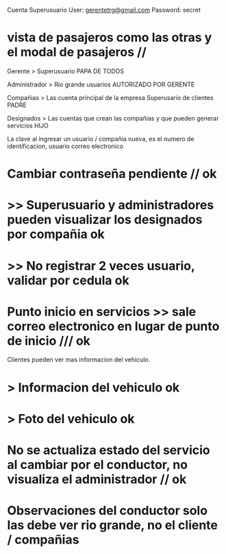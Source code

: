 Cuenta Superusuario
User: gerentetrg@gmail.com
Password: secret

# vista de pasajeros como las otras  y el modal de pasajeros //

Gerente > Superusuario PAPA DE TODOS

Administrador > Rio grande usuarios AUTORIZADO POR GERENTE

Compañias > Las cuenta principal de la empresa Superusario de clientes PADRE

Designados > Las cuentas que crean las compañias y que pueden generar servicios HIJO

La clave al ingresar un usuario / compañia nueva, es el numero de identificacion, usuario correo electronico

# Cambiar contraseña pendiente  //  ok 
# >> Superusuario y administradores pueden visualizar los designados por compañia ok
# >> No registrar 2 veces usuario, validar por cedula ok

# Punto inicio en servicios >> sale correo electronico en lugar de punto de inicio /// ok 

Clientes pueden ver mas informacion del vehiculo.
# > Informacion del vehiculo ok 
# > Foto del vehiculo ok

# No se actualiza estado del servicio al cambiar por el conductor, no visualiza el administrador // ok


# Observaciones del conductor solo las debe ver rio grande, no el cliente / compañias